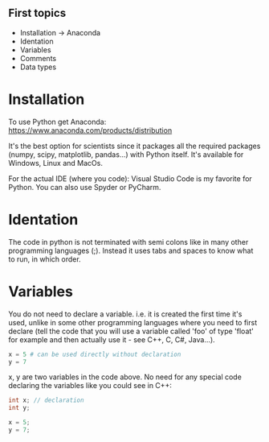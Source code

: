 ## First topics

- Installation -> Anaconda
- Identation
- Variables
- Comments
- Data types

# Installation

To use Python get Anaconda: https://www.anaconda.com/products/distribution

It's the best option for scientists since it packages all the required packages (numpy, scipy, matplotlib, pandas...) with Python itself. It's available for Windows, Linux and MacOs.

For the actual IDE (where you code): Visual Studio Code is my favorite for Python. You can also use Spyder or PyCharm.

# Identation

The code in python is not terminated with semi colons like in many other programming languages (;). Instead it uses tabs and spaces to know what to run, in which order.


# Variables

You do not need to declare a variable. i.e. it is created the first time it's used, unlike in some other programming languages where you need to first declare (tell the code that you will use a variable called 'foo' of type 'float' for example and then actually use it - see C++, C, C#, Java...).

```python
x = 5 # can be used directly without declaration
y = 7
```
x, y are two variables in the code above. No need for any special code declaring the variables like you could see in C++:

```c++
int x; // declaration
int y;

x = 5;
y = 7;
```